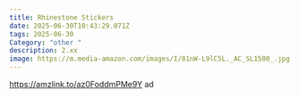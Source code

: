 ```yaml
---
title: Rhinestone Stickers
date: 2025-06-30T10:43:29.071Z
tags: 2025-06-30
Category: "other "
description: 2.xx
image: https://m.media-amazon.com/images/I/81nW-L9lC5L._AC_SL1500_.jpg
---
```

https://amzlink.to/az0FoddmPMe9Y ad